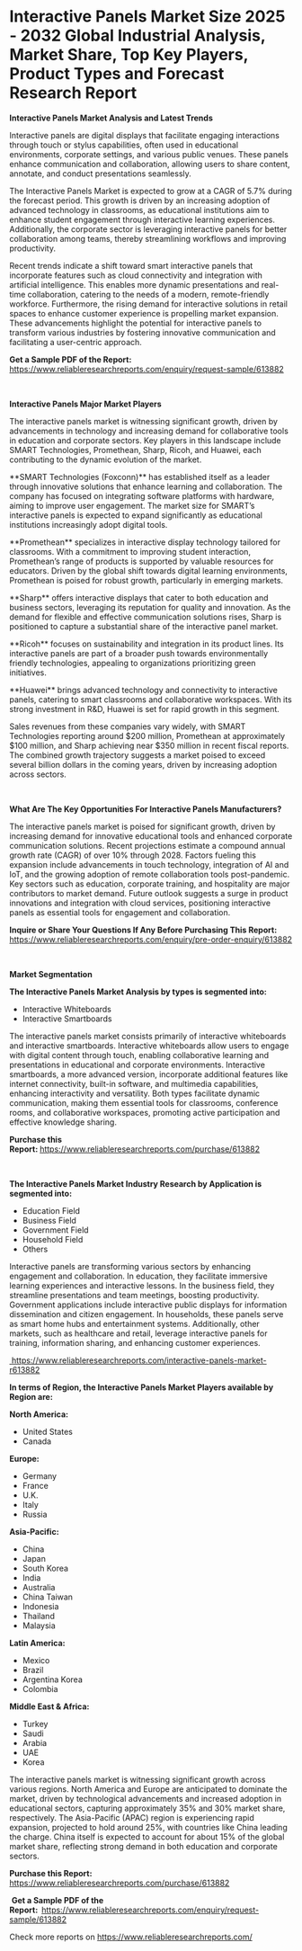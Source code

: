 <p><h1>Interactive Panels Market Size 2025 - 2032 Global Industrial Analysis, Market Share, Top Key Players, Product Types and Forecast Research Report</h1></p><p><strong>Interactive Panels Market Analysis and Latest Trends</strong></p>
<p><p>Interactive panels are digital displays that facilitate engaging interactions through touch or stylus capabilities, often used in educational environments, corporate settings, and various public venues. These panels enhance communication and collaboration, allowing users to share content, annotate, and conduct presentations seamlessly.</p><p>The Interactive Panels Market is expected to grow at a CAGR of 5.7% during the forecast period. This growth is driven by an increasing adoption of advanced technology in classrooms, as educational institutions aim to enhance student engagement through interactive learning experiences. Additionally, the corporate sector is leveraging interactive panels for better collaboration among teams, thereby streamlining workflows and improving productivity.</p><p>Recent trends indicate a shift toward smart interactive panels that incorporate features such as cloud connectivity and integration with artificial intelligence. This enables more dynamic presentations and real-time collaboration, catering to the needs of a modern, remote-friendly workforce. Furthermore, the rising demand for interactive solutions in retail spaces to enhance customer experience is propelling market expansion. These advancements highlight the potential for interactive panels to transform various industries by fostering innovative communication and facilitating a user-centric approach.</p></p>
<p><strong>Get a Sample PDF of the Report:&nbsp;</strong> <a href="https://www.reliableresearchreports.com/enquiry/request-sample/613882?utm_campaign=2109&utm_medium=2&utm_source=Github&utm_content=ia&utm_term=10022025&utm_id=interactive-panels">https://www.reliableresearchreports.com/enquiry/request-sample/613882</a></p>
<p>&nbsp;</p>
<p><strong>Interactive Panels Major Market Players</strong></p>
<p><p>The interactive panels market is witnessing significant growth, driven by advancements in technology and increasing demand for collaborative tools in education and corporate sectors. Key players in this landscape include SMART Technologies, Promethean, Sharp, Ricoh, and Huawei, each contributing to the dynamic evolution of the market.</p><p>**SMART Technologies (Foxconn)** has established itself as a leader through innovative solutions that enhance learning and collaboration. The company has focused on integrating software platforms with hardware, aiming to improve user engagement. The market size for SMART’s interactive panels is expected to expand significantly as educational institutions increasingly adopt digital tools.</p><p>**Promethean** specializes in interactive display technology tailored for classrooms. With a commitment to improving student interaction, Promethean’s range of products is supported by valuable resources for educators. Driven by the global shift towards digital learning environments, Promethean is poised for robust growth, particularly in emerging markets.</p><p>**Sharp** offers interactive displays that cater to both education and business sectors, leveraging its reputation for quality and innovation. As the demand for flexible and effective communication solutions rises, Sharp is positioned to capture a substantial share of the interactive panel market.</p><p>**Ricoh** focuses on sustainability and integration in its product lines. Its interactive panels are part of a broader push towards environmentally friendly technologies, appealing to organizations prioritizing green initiatives.</p><p>**Huawei** brings advanced technology and connectivity to interactive panels, catering to smart classrooms and collaborative workspaces. With its strong investment in R&D, Huawei is set for rapid growth in this segment.</p><p>Sales revenues from these companies vary widely, with SMART Technologies reporting around $200 million, Promethean at approximately $100 million, and Sharp achieving near $350 million in recent fiscal reports. The combined growth trajectory suggests a market poised to exceed several billion dollars in the coming years, driven by increasing adoption across sectors.</p></p>
<p>&nbsp;</p>
<p><strong>What Are The Key Opportunities For Interactive Panels Manufacturers?</strong></p>
<p><p>The interactive panels market is poised for significant growth, driven by increasing demand for innovative educational tools and enhanced corporate communication solutions. Recent projections estimate a compound annual growth rate (CAGR) of over 10% through 2028. Factors fueling this expansion include advancements in touch technology, integration of AI and IoT, and the growing adoption of remote collaboration tools post-pandemic. Key sectors such as education, corporate training, and hospitality are major contributors to market demand. Future outlook suggests a surge in product innovations and integration with cloud services, positioning interactive panels as essential tools for engagement and collaboration.</p></p>
<p><strong>Inquire or Share Your Questions If Any Before Purchasing This Report:</strong> <a href="https://www.reliableresearchreports.com/enquiry/pre-order-enquiry/613882?utm_campaign=2109&utm_medium=2&utm_source=Github&utm_content=ia&utm_term=10022025&utm_id=interactive-panels">https://www.reliableresearchreports.com/enquiry/pre-order-enquiry/613882</a></p>
<p>&nbsp;</p>
<p><strong>Market Segmentation</strong></p>
<p><strong>The Interactive Panels Market Analysis by types is segmented into:</strong></p>
<p><ul><li>Interactive Whiteboards</li><li>Interactive Smartboards</li></ul></p>
<p><p>The interactive panels market consists primarily of interactive whiteboards and interactive smartboards. Interactive whiteboards allow users to engage with digital content through touch, enabling collaborative learning and presentations in educational and corporate environments. Interactive smartboards, a more advanced version, incorporate additional features like internet connectivity, built-in software, and multimedia capabilities, enhancing interactivity and versatility. Both types facilitate dynamic communication, making them essential tools for classrooms, conference rooms, and collaborative workspaces, promoting active participation and effective knowledge sharing.</p></p>
<p><strong>Purchase this Report:&nbsp;</strong><a href="https://www.reliableresearchreports.com/purchase/613882?utm_campaign=2109&utm_medium=2&utm_source=Github&utm_content=ia&utm_term=10022025&utm_id=interactive-panels">https://www.reliableresearchreports.com/purchase/613882</a></p>
<p>&nbsp;</p>
<p><strong>The Interactive Panels Market Industry Research by Application is segmented into:</strong></p>
<p><ul><li>Education Field</li><li>Business Field</li><li>Government Field</li><li>Household Field</li><li>Others</li></ul></p>
<p><p>Interactive panels are transforming various sectors by enhancing engagement and collaboration. In education, they facilitate immersive learning experiences and interactive lessons. In the business field, they streamline presentations and team meetings, boosting productivity. Government applications include interactive public displays for information dissemination and citizen engagement. In households, these panels serve as smart home hubs and entertainment systems. Additionally, other markets, such as healthcare and retail, leverage interactive panels for training, information sharing, and enhancing customer experiences.</p></p>
<p><a href="https://www.reliableresearchreports.com/interactive-panels-market-r613882?utm_campaign=2109&utm_medium=2&utm_source=Github&utm_content=ia&utm_term=10022025&utm_id=interactive-panels">&nbsp;https://www.reliableresearchreports.com/interactive-panels-market-r613882</a></p>
<p><strong>In terms of Region, the Interactive Panels Market Players available by Region are:</strong></p>
<p>
    <p> <strong> North America: </strong>
        <ul>
            <li>United States</li>
            <li>Canada</li>
        </ul>
        </p> 
    <p> <strong> Europe: </strong>
        <ul>
            <li>Germany</li>
            <li>France</li>
            <li>U.K.</li>
            <li>Italy</li>
            <li>Russia</li>
        </ul>
        </p> 
    <p> <strong> Asia-Pacific: </strong>
        <ul>
            <li>China</li>
            <li>Japan</li>
            <li>South Korea</li>
            <li>India</li>
            <li>Australia</li>
            <li>China Taiwan</li>
            <li>Indonesia</li>
            <li>Thailand</li>
            <li>Malaysia</li>
        </ul>
        </p> 
    <p> <strong> Latin America: </strong>
        <ul>
            <li>Mexico</li>
            <li>Brazil</li>
            <li>Argentina Korea</li>
            <li>Colombia</li>
        </ul>
        </p> 
    <p> <strong> Middle East & Africa: </strong>
        <ul>
            <li>Turkey</li>
            <li>Saudi</li>
            <li>Arabia</li>
            <li>UAE</li>
            <li>Korea</li>
        </ul>
    </p>
    </p>
<p><p>The interactive panels market is witnessing significant growth across various regions. North America and Europe are anticipated to dominate the market, driven by technological advancements and increased adoption in educational sectors, capturing approximately 35% and 30% market share, respectively. The Asia-Pacific (APAC) region is experiencing rapid expansion, projected to hold around 25%, with countries like China leading the charge. China itself is expected to account for about 15% of the global market share, reflecting strong demand in both education and corporate sectors.</p></p>
<p><strong>Purchase this Report: </strong><a href="https://www.reliableresearchreports.com/purchase/613882?utm_campaign=2109&utm_medium=2&utm_source=Github&utm_content=ia&utm_term=10022025&utm_id=interactive-panels">https://www.reliableresearchreports.com/purchase/613882</a></p>
<p>&nbsp;<strong>Get a Sample PDF of the Report:&nbsp;&nbsp;</strong><a href="https://www.reliableresearchreports.com/enquiry/request-sample/613882?utm_campaign=2109&utm_medium=2&utm_source=Github&utm_content=ia&utm_term=10022025&utm_id=interactive-panels">https://www.reliableresearchreports.com/enquiry/request-sample/613882</a></p>
<p><strong></strong></p>
<p>Check more reports on <a href="https://www.reliableresearchreports.com/?utm_campaign=2109&utm_medium=2&utm_source=Github&utm_content=ia&utm_term=10022025&utm_id=interactive-panels">https://www.reliableresearchreports.com/</a></p>